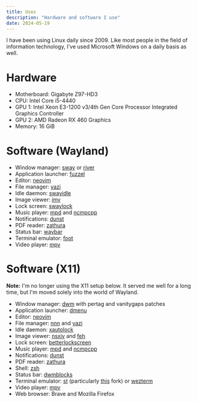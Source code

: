 ```yaml
---
title: Uses
description: "Hardware and software I use"
date: 2024-05-19
---
```

I have been using Linux daily since 2009. Like most people in the field of information technology, I've used Microsoft Windows on a daily basis as well.

# Hardware
- Motherboard: Gigabyte Z97-HD3
- CPU: Intel Core i5-4440
- GPU 1: Intel Xeon E3-1200 v3/4th Gen Core Processor Integrated Graphics Controller
- GPU 2: AMD Radeon RX 460 Graphics
- Memory: 16 GiB

# Software (Wayland)
- Window manager: [sway](https://swaywm.org) or [river](https://codeberg.org/river/river) 
- Application launcher: [fuzzel](https://codeberg.org/dnkl/fuzzel) 
- Editor: [neovim](https://neovim.io/) 
- File manager: [yazi](https://github.com/sxyazi/yazi) 
- Idle daemon: [swayidle](https://github.com/swaywm/swayidle) 
- Image viewer: [imv](https://sr.ht/~exec64/imv/) 
- Lock screen: [swaylock](https://github.com/swaywm/swaylock) 
- Music player: [mpd](https://github.com/MusicPlayerDaemon/MPD) and [ncmpcpp](https://github.com/ncmpcpp/ncmpcpp) 
- Notifications: [dunst](https://github.com/dunst-project/dunst) 
- PDF reader: [zathura](https://github.com/pwmt/zathura) 
- Status bar: [waybar](https://github.com/Alexays/Waybar) 
- Terminal emulator: [foot](https://codeberg.org/dnkl/foot) 
- Video player: [mpv](https://github.com/mpv-player/mpv) 

# Software (X11)
**Note:** I'm no longer using the X11 setup below. It served me well for a long time, but I'm moved solely into the world of Wayland.  
- Window manager: [dwm](https://dwm.suckless.org/) with pertag and vanitygaps patches 
- Application launcher: [dmenu](https://tools.suckless.org/dmenu/) 
- Editor: [neovim](https://neovim.io/) 
- File manager: [nnn](https://github.com/jarun/nnn) and [yazi](https://github.com/sxyazi/yazi) 
- Idle daemon: [xautolock](https://linux.die.net/man/1/xautolock) 
- Image viewer: [nsxiv](https://github.com/nsxiv/nsxiv) and [feh](https://github.com/derf/feh) 
- Lock screen: [betterlockscreen](https://github.com/betterlockscreen/betterlockscreen) 
- Music player: [mpd](https://github.com/MusicPlayerDaemon/MPD) and [ncmpcpp](https://github.com/ncmpcpp/ncmpcpp) 
- Notifications: [dunst](https://github.com/dunst-project/dunst) 
- PDF reader: [zathura](https://github.com/pwmt/zathura) 
- Shell: [zsh](https://www.zsh.org) 
- Status bar: [dwmblocks](https://github.com/torrinfail/dwmblocks) 
- Terminal emulator: [st](https://st.suckless.org) (particularly [this](https://github.com/siduck/st) fork) or [wezterm](https://wezfurlong.org/wezterm/index.html) 
- Video player: [mpv](https://github.com/mpv-player/mpv) 
- Web browser: Brave and Mozilla Firefox 

